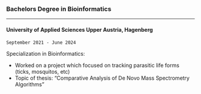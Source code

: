 ### Bachelors Degree in Bioinformatics
***
#### University of Applied Sciences Upper Austria, Hagenberg
`September 2021 - June 2024`

Specialization in Bioinformatics:

-   Worked on a project which focused on tracking parasitic life forms (ticks, mosquitos, etc)
-   Topic of thesis: “Comparative Analysis of De Novo Mass Spectrometry Algorithms”

